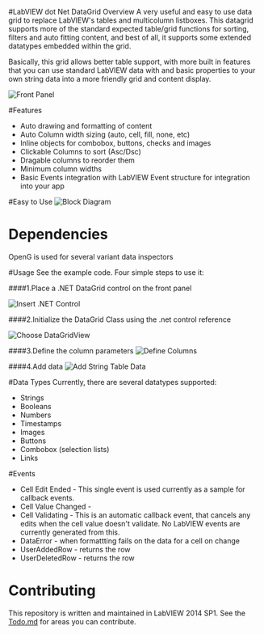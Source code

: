 #LabVIEW dot Net DataGrid Overview
A very useful and easy to use data grid to replace LabVIEW's tables and multicolumn listboxes.  This datagrid supports more of the standard expected table/grid functions for sorting, filters and auto fitting content, and best of all, it supports some extended datatypes embedded within the grid.

Basically, this grid allows better table support, with more built in features that you can use standard LabVIEW data with and basic properties to your own string data into a more friendly grid and content display.

![Front Panel](https://github.com/unipsycho/LabVIEWdotNetDataGrid/blob/master/documentation/img/Frontpanel.png)


#Features
* Auto drawing and formatting of content
* Auto Column width sizing (auto, cell, fill, none, etc)
* Inline objects for combobox, buttons, checks and images
* Clickable Columns to sort (Asc/Dsc)
* Dragable columns to reorder them
* Minimum column widths
* Basic Events integration with LabVIEW Event structure for integration into your app

#Easy to Use
![Block Diagram](https://github.com/unipsycho/LabVIEWdotNetDataGrid/blob/master/documentation/img/BlockDiagram.jpg)

# Dependencies
OpenG is used for several variant data inspectors

#Usage
See the example code. Four simple steps to use it:

####1.Place a .NET DataGrid control on the front panel

![Insert .NET Control](https://github.com/unipsycho/LabVIEWdotNetDataGrid/blob/master/documentation/img/Insert%20.NET%20Control.jpg)

####2.Initialize the DataGrid Class using the .net control reference

![Choose DataGridView](https://github.com/unipsycho/LabVIEWdotNetDataGrid/blob/master/documentation/img/Select%20DataGridView.jpg)

####3.Define the column parameters
![Define Columns](https://github.com/unipsycho/LabVIEWdotNetDataGrid/blob/master/documentation/img/defineColumns.PNG)

####4.Add data
![Add String Table Data](https://github.com/unipsycho/LabVIEWdotNetDataGrid/blob/master/documentation/img/StringData.png)

#Data Types
Currently, there are several datatypes supported:
* Strings
* Booleans
* Numbers
* Timestamps
* Images
* Buttons
* Combobox (selection lists)
* Links

#Events
* Cell Edit Ended - This single event is used currently as a sample for callback events.
* Cell Value Changed - 
* Cell Validating - This is an automatic callback event, that cancels any edits when the cell value doesn't validate.  No LabVIEW events are currently generated from this.
* DataError - when formattting fails on the data for a cell on change
* UserAddedRow - returns the row
* UserDeletedRow - returns the row

# Contributing

This repository is written and maintained in LabVIEW 2014 SP1.
See the [Todo.md](https://github.com/unipsycho/LabVIEWdotNetDataGrid/blob/v0.1/todo.md) for areas you can contribute.
